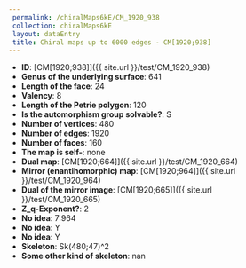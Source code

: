 ```yaml
--- 
 permalink: /chiralMaps6kE/CM_1920_938 
 collection: chiralMaps6kE
 layout: dataEntry
 title: Chiral maps up to 6000 edges - CM[1920;938]
---
```


- **ID**: [CM[1920;938]]({{ site.url }}/test/CM_1920_938)
- **Genus of the underlying surface**: 641
- **Length of the face**: 24
- **Valency**: 8
- **Length of the Petrie polygon**: 120
- **Is the automorphism group solvable?**: S
- **Number of vertices**: 480
- **Number of edges**: 1920
- **Number of faces**: 160
- **The map is self-**: none
- **Dual map**: [CM[1920;664]]({{ site.url }}/test/CM_1920_664)
- **Mirror (enantihomorphic) map**: [CM[1920;964]]({{ site.url }}/test/CM_1920_964)
- **Dual of the mirror image**: [CM[1920;665]]({{ site.url }}/test/CM_1920_665)
- **Z_q-Exponent?**: 2
- **No idea**:  7:964
- **No idea**: Y
- **No idea**: Y
- **Skeleton**: Sk(480;47)^2
- **Some other kind of skeleton**: nan
